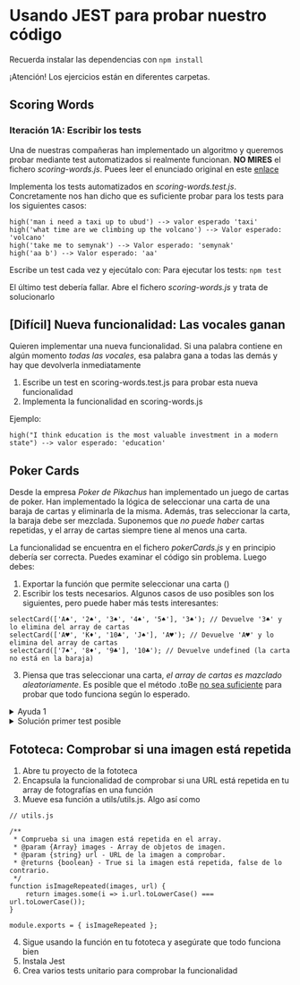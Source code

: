 # Usando JEST para probar nuestro código

Recuerda instalar las dependencias con 
`npm install`

¡Atención! Los ejercicios están en diferentes carpetas.


## Scoring Words

### Iteración 1A: Escribir los tests

Una de nuestras compañeras han implementado un algoritmo  y queremos probar mediante test automatizados si realmente funcionan. **NO MIRES** el fichero _scoring-words.js_. Puees leer el enunciado original en este [enlace](https://www.codewars.com/kata/57eb8fcdf670e99d9b000272) 

Implementa los tests automatizados en _scoring-words.test.js_. Concretamente nos han dicho que es suficiente probar para los tests para los siguientes casos:

```
high('man i need a taxi up to ubud') --> valor esperado 'taxi'
high('what time are we climbing up the volcano') --> Valor esperado: 'volcano'
high('take me to semynak') --> Valor esperado: 'semynak'
high('aa b') --> Valor esperado: 'aa'
```

Escribe un test cada vez y ejecútalo con: 
Para ejecutar los tests:
`npm test`

El último test debería fallar. Abre el fichero _scoring-words.js_ y trata de solucionarlo

## [Difícil] Nueva funcionalidad: Las vocales ganan

Quieren implementar una nueva funcionalidad. Si una palabra contiene en algún momento *todas las vocales*, esa palabra gana a todas las demás y hay que devolverla inmediatamente

1. Escribe un test en scoring-words.test.js para probar esta nueva funcionalidad
2. Implementa la funcionalidad en scoring-words.js

Ejemplo:

`high("I think education is the most valuable investment in a modern state") --> valor esperado: 'education'` 


## Poker Cards

Desde la empresa _Poker de Pikachus_ han implementado un juego de cartas de poker. Han implementado la lógica de seleccionar una carta de una baraja de cartas y eliminarla de la misma. Además, tras seleccionar la carta, la baraja debe ser mezclada. Suponemos que *no puede haber* cartas repetidas, y el array de cartas siempre tiene al menos una carta.


La funcionalidad se encuentra en el fichero _pokerCards.js_ y en principio debería ser correcta. Puedes examinar el código sin problema. Luego debes:

1. Exportar la función que permite seleccionar una carta ()
2. Escribir los tests necesarios.  Algunos casos de uso posibles son los siguientes, pero puede haber más tests interesantes:


```
selectCard(['A♠', '2♠', '3♠', '4♠', '5♠'], '3♠'); // Devuelve '3♠' y lo elimina del array de cartas
selectCard(['A♥', 'K♦', '10♣', 'J♠'], 'A♥'); // Devuelve 'A♥' y lo elimina del array de cartas
selectCard(['7♠', '8♦', '9♣'], '10♣'); // Devuelve undefined (la carta no está en la baraja)

```

3. Piensa que tras seleccionar una carta, _el array de cartas es mazclado aleatoriamente_. Es posible que el método .toBe [no sea suficiente](https://jestjs.io/es-ES/docs/next/expect#tocontainitem) para probar que todo funciona según lo esperado.

<details>
  <summary>Ayuda 1</summary>
  Para el <code>selectCard(['A♠', '2♠', '3♠', '4♠', '5♠'], '3♠'); // Devuelve '3♠' y lo elimina del array de cartas` el test debería </code>

  1. Ejecutar la función selectCard y guardar la carta devuelta en una variable
  2. Comprobar is la carta devuelta es exactamente la carta seleccionada
  3. Comprobar que la carta seleccionada NO está ya en el array de cartas
</details>



<details>
  <summary>Solución primer test posible</summary>
  <code>
  test('Selecciona y elimina una carta de la baraja', () => {
      const deck = ['A♠', '2♠', '3♠', '4♠', '5♠'];
      const removedCard = selectCard(deck, '3♠');
  
      expect(removedCard).toBe('3♠'); // La carta eliminada es '3♠'
      expect(deck).not.toContain('3♠'); // Verificamos que '3♠' ya no está en la baraja
  });</code>
</details>



## Fototeca: Comprobar si una imagen está repetida

1. Abre tu proyecto de la fototeca
2. Encapsula la funcionalidad de comprobar si una URL está repetida en tu array de fotografías en una función
3. Mueve esa función a utils/utils.js. Algo así como

```
// utils.js

/**
 * Comprueba si una imagen está repetida en el array.
 * @param {Array} images - Array de objetos de imagen.
 * @param {string} url - URL de la imagen a comprobar.
 * @returns {boolean} - True si la imagen está repetida, false de lo contrario.
 */
function isImageRepeated(images, url) {
    return images.some(i => i.url.toLowerCase() === url.toLowerCase());
}

module.exports = { isImageRepeated };

```
4. Sigue usando la función en tu fototeca y asegúrate que todo funciona bien
5. Instala Jest
6. Crea varios tests unitario para comprobar la funcionalidad